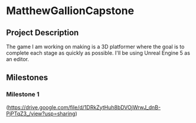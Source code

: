 # MatthewGallionCapstone
## Project Description
The game I am working on making is a 3D platformer where the goal is to complete each stage as quickly as possible.  I'll be using Unreal Engine 5 as an editor.

## Milestones
### Milestone 1
(https://drive.google.com/file/d/1DRkZytHuh8bDVOjWrwJ_dnB-PjPTqZ3_/view?usp=sharing)
